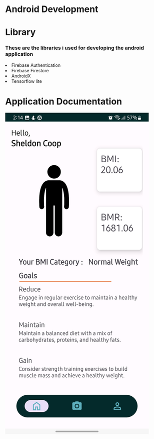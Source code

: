 # Android Development

# Library 
### These are the libraries i used for developing the android application
<li>Firebase Authentication</li>
<li>Firebase Firestore</li>
<li>AndroidX</li>
<li>Tensorflow lite</li>

# Application Documentation
![Project Logo](./Images/mainpage.jpg)


